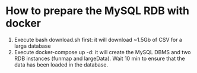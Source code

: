# How to prepare the MySQL RDB with docker

1) Execute bash download.sh first: it will download ~1.5Gb of CSV for a larga database
2) Execute docker-compose up -d: it will create the MySQL DBMS and two RDB instances (funmap and largeData). Wait 10 min to ensure that the data has been loaded in the database.
